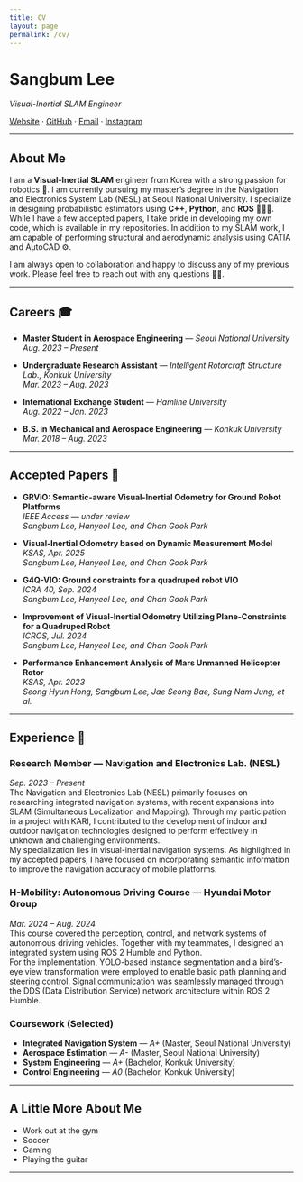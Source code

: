 ```yaml
---
title: CV
layout: page
permalink: /cv/
---
```


# Sangbum Lee
*Visual-Inertial SLAM Engineer*

[Website](https://sangbum99.github.io/) · [GitHub](https://github.com/Sangbum99) · [Email](mailto:leesab091435@gmail.com) · [Instagram](https://www.instagram.com/sang_bum_lee_)

---

<!-- ![Profile](images/profile_.jpg) -->

## About Me
I am a **Visual-Inertial SLAM** engineer from Korea with a strong passion for robotics 🤖. I am currently pursuing my master’s degree in the Navigation and Electronics System Lab (NESL) at Seoul National University. I specialize in designing probabilistic estimators using **C++**, **Python**, and **ROS** 👨🏻‍💻. While I have a few accepted papers, I take pride in developing my own code, which is available in my repositories. In addition to my SLAM work, I am capable of performing structural and aerodynamic analysis using CATIA and AutoCAD ⚙️.

I am always open to collaboration and happy to discuss any of my previous work. Please feel free to reach out with any questions 👏👏.

---

## Careers 🎓
- **Master Student in Aerospace Engineering** — *Seoul National University*  
  *Aug. 2023 – Present*

- **Undergraduate Research Assistant** — *Intelligent Rotorcraft Structure Lab., Konkuk University*  
  *Mar. 2023 – Aug. 2023*

- **International Exchange Student** — *Hamline University*  
  *Aug. 2022 – Jan. 2023*

- **B.S. in Mechanical and Aerospace Engineering** — *Konkuk University*  
  *Mar. 2018 – Aug. 2023*

---

## Accepted Papers 📃
- **GRVIO: Semantic-aware Visual-Inertial Odometry for Ground Robot Platforms**  
  *IEEE Access — under review*  
  *Sangbum Lee, Hanyeol Lee, and Chan Gook Park*

- **Visual-Inertial Odometry based on Dynamic Measurement Model**  
  *KSAS, Apr. 2025*  
  *Sangbum Lee, Hanyeol Lee, and Chan Gook Park*

- **G4Q-VIO: Ground constraints for a quadruped robot VIO**  
  *ICRA 40, Sep. 2024*  
  *Sangbum Lee, Hanyeol Lee, and Chan Gook Park*

- **Improvement of Visual-Inertial Odometry Utilizing Plane-Constraints for a Quadruped Robot**  
  *ICROS, Jul. 2024*  
  *Sangbum Lee, Hanyeol Lee, and Chan Gook Park*

- **Performance Enhancement Analysis of Mars Unmanned Helicopter Rotor**  
  *KSAS, Apr. 2023*  
  *Seong Hyun Hong, Sangbum Lee, Jae Seong Bae, Sung Nam Jung, et al.*

---

## Experience 🚀
### Research Member — Navigation and Electronics Lab. (NESL)  
*Sep. 2023 – Present*  
The Navigation and Electronics Lab (NESL) primarily focuses on researching integrated navigation systems, with recent expansions into SLAM (Simultaneous Localization and Mapping). Through my participation in a project with KARI, I contributed to the development of indoor and outdoor navigation technologies designed to perform effectively in unknown and challenging environments.  
My specialization lies in visual-inertial navigation systems. As highlighted in my accepted papers, I have focused on incorporating semantic information to improve the navigation accuracy of mobile platforms.

### H-Mobility: Autonomous Driving Course — Hyundai Motor Group  
*Mar. 2024 – Aug. 2024*  
This course covered the perception, control, and network systems of autonomous driving vehicles. Together with my teammates, I designed an integrated system using ROS 2 Humble and Python.  
For the implementation, YOLO-based instance segmentation and a bird’s-eye view transformation were employed to enable basic path planning and steering control. Signal communication was seamlessly managed through the DDS (Data Distribution Service) network architecture within ROS 2 Humble.

### Coursework (Selected)
- **Integrated Navigation System** — *A+* (Master, Seoul National University)  
- **Aerospace Estimation** — *A-* (Master, Seoul National University)  
- **System Engineering** — *A+* (Bachelor, Konkuk University)  
- **Control Engineering** — *A0* (Bachelor, Konkuk University)

---

## A Little More About Me
- Work out at the gym  
- Soccer  
- Gaming  
- Playing the guitar  

---
